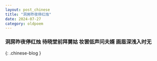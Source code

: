 ```yaml
---
layout: post_chinese
title: "洞房昨夜停红烛"
date: 2024-07-27
category: oldpoem
---
```


### 洞房昨夜停红烛 待晓堂前拜舅姑 妆罢低声问夫婿 画眉深浅入时无
{: .chinese-blog }
